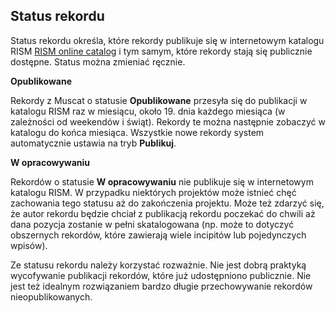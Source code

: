 ## **Status rekordu**  

Status rekordu określa, które rekordy publikuje się w internetowym katalogu RISM  [RISM online catalog](https://opac.rism.info/index.php?id=4) i tym samym, które rekordy stają się publicznie dostępne. Status można zmieniać ręcznie.

**Opublikowane**

Rekordy z Muscat o statusie **Opublikowane** przesyła się do publikacji w katalogu RISM raz w miesiącu, około 19. dnia każdego miesiąca (w zależności od weekendów i świąt). Rekordy te można następnie zobaczyć w katalogu do końca miesiąca. Wszystkie nowe rekordy system automatycznie ustawia na tryb **Publikuj**.

 

**W opracowywaniu**

Rekordów o statusie **W opracowywaniu** nie publikuje się w internetowym katalogu RISM.  W przypadku niektórych projektów może istnieć chęć zachowania tego statusu aż do zakończenia projektu. Może też zdarzyć się, że autor rekordu będzie chciał z publikacją rekordu poczekać do chwili aż dana pozycja zostanie w pełni skatalogowana (np. może to dotyczyć obszernych rekordów, które zawierają wiele incipitów lub pojedynczych wpisów).   

Ze statusu rekordu należy korzystać rozważnie. Nie jest dobrą praktyką wycofywanie publikacji rekordów, które już udostępniono publicznie. Nie jest też idealnym rozwiązaniem bardzo długie przechowywanie rekordów nieopublikowanych.